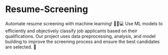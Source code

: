 # Resume-Screening
Automate resume screening with machine learning! 🤖📄💻 Use ML models to efficiently and objectively classify job applicants based on their qualifications. Our project uses data preprocessing, analysis, and model building to improve the screening process and ensure the best candidates are selected. 🚀
